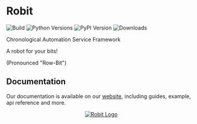 # Robit

![Build](https://img.shields.io/github/actions/workflow/status/stratusadv/robit/run_tests.yml)
![Python Versions](https://img.shields.io/pypi/pyversions/robit)
![PyPI Version](https://img.shields.io/pypi/v/robit)
![Downloads](https://img.shields.io/pypi/dm/robit)

Chronological Automation Service Framework

A robot for your bits!

(Pronounced "Row-Bit")

## Documentation

Our documentation is available on our [website](https://robit.stratusadv.com), including guides, example, api reference and more.

<p align="center">
    <a href="https://robit.stratusadv.com">
        <img alt="Robit Logo" src="https://robit.stratusadv.com/static/img/robit_logo_256.png"/>
    </a>
</p>
